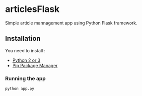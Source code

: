# articlesFlask

Simple article mannagement app using Python Flask framework.

## Installation

You need to install :

- [Python 2 or 3](https://python.org)
- [Pip Package Manager](https://pypi.python.org/pypi)

### Running the app

```bash
python app.py
```

